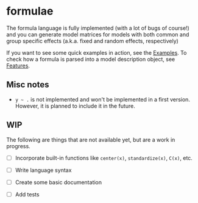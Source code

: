 # formulae

The formula language is fully implemented (with a lot of bugs of course!) and you can generate
model matrices for models with both common and group specific effects
(a.k.a. fixed and random effects, respectively)

If you want to see some quick examples in action, see the [Examples]('https://github.com/bambinos/formulae/blob/master/examples/Examples.ipynb').
To check how a formula is parsed into a model description object, see [Features]('https://github.com/bambinos/formulae/blob/master/examples/Features.ipynb').

## Misc notes

* `y ~ .` is not implemented and won't be implemented in a first version. However, it is planned
to include it in the future.

## WIP

The following are things that are not available yet, but are a work in progress.

- [ ] Incorporate built-in functions like `center(x)`, `standardize(x)`, `C(x)`, etc.
- [ ] Write language syntax
- [ ] Create some basic documentation
- [ ] Add tests

